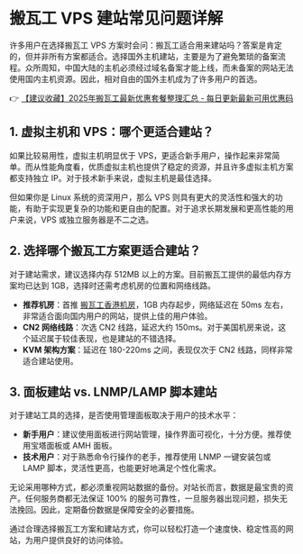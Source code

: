 # 搬瓦工 VPS 建站常见问题详解

许多用户在选择搬瓦工 VPS 方案时会问：搬瓦工适合用来建站吗？答案是肯定的，但并非所有方案都适合。选择国外主机建站，主要是为了避免繁琐的备案流程。众所周知，中国大陆的主机必须经过域名备案才能上线，而未备案的网站无法使用国内主机资源。因此，相对自由的国外主机成为了许多用户的首选。

👉 [【建议收藏】2025年搬瓦工最新优惠套餐整理汇总 - 每日更新最新可用优惠码](https://bit.ly/banwagon)

## 1. 虚拟主机和 VPS：哪个更适合建站？

如果比较易用性，虚拟主机明显优于 VPS，更适合新手用户，操作起来非常简单。而从性能角度看，优质虚拟主机也提供了稳定的资源，并且许多虚拟主机方案都支持独立 IP。对于技术新手来说，虚拟主机是最佳选择。

但如果你是 Linux 系统的资深用户，那么 VPS 则具有更大的灵活性和强大的功能，有助于实现更复杂的功能和更自由的配置。对于追求长期发展和更高性能的用户来说，VPS 或独立服务器是不二之选。

## 2. 选择哪个搬瓦工方案更适合建站？

对于建站需求，建议选择内存 512MB 以上的方案。目前搬瓦工提供的最低内存方案均已达到 1GB，选择时还需考虑机房的位置和网络线路。

- **推荐机房**：首推 [搬瓦工香港机房](https://bit.ly/banwagon)，1GB 内存起步，网络延迟在 50ms 左右，非常适合面向国内用户的网站，提供上佳的用户体验。
- **CN2 网络线路**：次选 CN2 线路，延迟大约 150ms。对于美国机房来说，这个延迟属于较佳表现，也是建站的不错选择。
- **KVM 架构方案**：延迟在 180-220ms 之间，表现仅次于 CN2 线路，同样非常适合建站使用。

## 3. 面板建站 vs. LNMP/LAMP 脚本建站

对于建站工具的选择，是否使用管理面板取决于用户的技术水平：

- **新手用户**：建议使用面板进行网站管理，操作界面可视化，十分方便。推荐使用宝塔面板或 AMH 面板。
- **技术用户**：对于熟悉命令行操作的老手，推荐使用 LNMP 一键安装包或 LAMP 脚本，灵活性更高，也能更好地满足个性化需求。

无论采用哪种方式，都必须重视网站数据的备份。对站长而言，数据是最宝贵的资产。任何服务商都无法保证 100% 的服务可靠性，一旦服务器出现问题，损失无法挽回。因此，定期备份数据是保障安全的必要措施。

通过合理选择搬瓦工方案和建站方式，你可以轻松打造一个速度快、稳定性高的网站，为用户提供良好的访问体验。